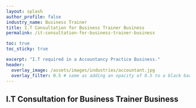 ```yaml
---
layout: splash 
author_profile: false 
industry_name: Business Trainer
title: I.T Consultation for Business Trainer Business
permalink: /it-consultation-for-business-trainer-business

toc: true
toc_sticky: true

excerpt: "I.T required in a Accountancy Practice Business."
header:
  overlay_image: /assets/images/industries/accountant.jpg
  overlay_filter: 0.5 # same as adding an opacity of 0.5 to a black background
---
```


## I.T Consultation for Business Trainer Business